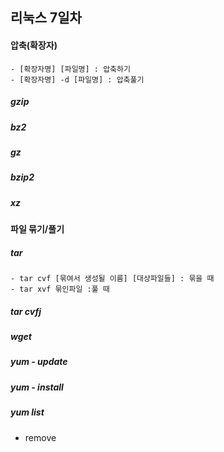 리눅스 7일차
-----------

#### 압축(확장자)
    - [확장자명] [파일명] : 압축하기
    - [확장자명] -d [파일명] : 압축풀기

##### gzip
##### bz2
##### gz
##### bzip2
##### xz


#### 파일 묶기/풀기
##### tar
    - tar cvf [묶여서 생성될 이름] [대상파일들] : 묶을 때
    - tar xvf 묶인파일 :풀 때

##### tar cvfj

#####  wget

##### yum - update
##### yum - install
##### yum list
- remove

